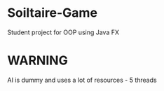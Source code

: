 # Soiltaire-Game
Student project for OOP using Java FX

# WARNING
AI is dummy and uses a lot of resources - 5 threads
